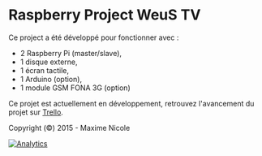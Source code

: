 # Raspberry Project WeuS TV

Ce project a été développé pour fonctionner avec :
* 2 Raspberry Pi (master/slave),
* 1 disque externe,
* 1 écran tactile,
* 1 Arduino (option),
* 1 module GSM FONA 3G (option)

Ce projet est actuellement en développement, retrouvez l'avancement du projet sur [Trello](https://trello.com/b/7s1ElhSf).


Copyright (©) 2015 - Maxime Nicole

[![Analytics](https://ga-beacon.appspot.com/UA-69159688-1/weus-tv-master/readme)](https://github.com/igrigorik/ga-beacon)

